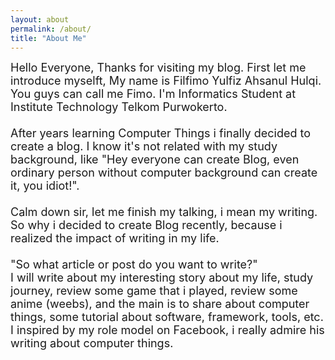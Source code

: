 ```yaml
---
layout: about
permalink: /about/
title: "About Me"
---
```

<font size="4">
Hello Everyone, Thanks for visiting my blog. First let me introduce myselft, My name is Filfimo Yulfiz Ahsanul Hulqi. You guys can call me Fimo. I'm Informatics Student at Institute Technology Telkom Purwokerto.<br><br>
After years learning Computer Things i finally decided to create a blog. I know it's not related with my study background, like "Hey everyone can create Blog, even ordinary person without computer background can create it, you idiot!".<br><br>
Calm down sir, let me finish my talking, i mean my writing. So why i decided to create Blog recently, because i realized the impact of writing in my life.<br><br>
"So what article or post do you want to write?"<br>
I will write about my interesting story about my life, study journey, review some game that i played, review some anime (weebs), and the main is to share about computer things, some tutorial about software, framework, tools, etc. I inspired by my role model on Facebook, i really admire his writing about computer things.
</font>